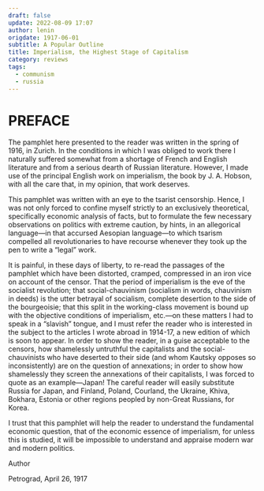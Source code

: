 ```yaml
---
draft: false
update: 2022-08-09 17:07
author: lenin
origdate: 1917-06-01
subtitle: A Popular Outline
title: Imperialism, the Highest Stage of Capitalism
category: reviews
tags:
  - communism
  - russia
---
```


# PREFACE

The pamphlet here presented to the reader was written in the spring of 1916, in Zurich. In the conditions in which I was obliged to work there I naturally suffered somewhat from a shortage of French and English literature and from a serious dearth of Russian literature. However, I made use of the principal English work on imperialism, the book by J. A. Hobson, with all the care that, in my opinion, that work deserves.

This pamphlet was written with an eye to the tsarist censorship. Hence, I was not only forced to confine myself strictly to an exclusively theoretical, specifically economic analysis of facts, but to formulate the few necessary observations on politics with extreme caution, by hints, in an allegorical language—in that accursed Aesopian language—to which tsarism compelled all revolutionaries to have recourse whenever they took up the pen to write a “legal” work.

It is painful, in these days of liberty, to re-read the passages of the pamphlet which have been distorted, cramped, compressed in an iron vice on account of the censor. That the period of imperialism is the eve of the socialist revolution; that social-chauvinism (socialism in words, chauvinism in deeds) is the utter betrayal of socialism, complete desertion to the side of the bourgeoisie; that this split in the working-class movement is bound up with the objective conditions of imperialism, etc.—on these matters I had to speak in a “slavish” tongue, and I must refer the reader who is interested in the subject to the articles I wrote abroad in 1914-17, a new edition of which is soon to appear. In order to show the reader, in a guise acceptable to the censors, how shamelessly untruthful the capitalists and the social-chauvinists who have deserted to their side (and whom Kautsky opposes so inconsistently) are on the question of annexations; in order to show how shamelessly they screen the annexations of their capitalists, I was forced to quote as an example—Japan! The careful reader will easily substitute Russia for Japan, and Finland, Poland, Courland, the Ukraine, Khiva, Bokhara, Estonia or other regions peopled by non-Great Russians, for Korea.

I trust that this pamphlet will help the reader to understand the fundamental economic question, that of the economic essence of imperialism, for unless this is studied, it will be impossible to understand and appraise modern war and modern politics.

Author

Petrograd, April 26, 1917 
